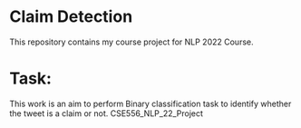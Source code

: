# Claim Detection
This repository contains my course project for NLP 2022 Course.

# Task:
This work is an aim to perform Binary classification task to identify whether the tweet is a claim or not.
CSE556_NLP_22_Project
